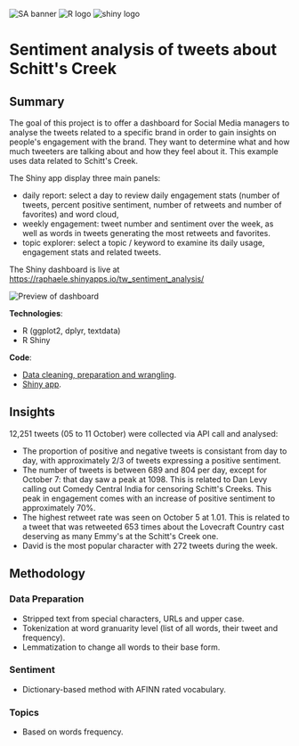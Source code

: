 
![SA banner](https://github.com/raphaele42/sentiment_a/blob/master/Sentiment.png "Sentiment analysis") ![R logo](https://github.com/raphaele42/sentiment_shiny/blob/main/R.jpeg "R logo") ![shiny logo](https://github.com/raphaele42/sentiment_shiny/blob/main/shiny.png "shiny logo")

# Sentiment analysis of tweets about Schitt's Creek

## Summary
The goal of this project is to offer a dashboard for Social Media managers to analyse the tweets related to a specific brand in order to gain insights on people's engagement with the brand. They want to determine what and how much tweeters are talking about and how they feel about it. This example uses data related to Schitt's Creek.

The Shiny app display three main panels: 
- daily report: select a day to review daily engagement stats (number of tweets, percent positive sentiment, number of retweets and number of favorites) and word cloud,
- weekly engagement: tweet number and sentiment over the week, as well as words in tweets generating the most retweets and favorites.
- topic explorer: select a topic / keyword to examine its daily usage, engagement stats and related tweets.

The Shiny dashboard is live at https://raphaele.shinyapps.io/tw_sentiment_analysis/

![Preview of dashboard](https://github.com/raphaele42/sentiment_shiny/blob/main/sentiment_sh_preview.png "Preview")

**Technologies**: 
- R (ggplot2, dplyr, textdata)
- R Shiny

**Code**:
- [Data cleaning, preparation and wrangling](https://github.com/raphaele42/sentiment_shiny/blob/main/data_prep.R).
- [Shiny app](https://github.com/raphaele42/sentiment_shiny/blob/main/app.R).

## Insights

12,251 tweets (05 to 11 October) were collected via API call and analysed:

- The proportion of positive and negative tweets is consistant from day to day, with approximately 2/3 of tweets expressing a positive sentiment.
- The number of tweets is between 689 and 804 per day, except for October 7: that day saw a peak at 1098. This is related to Dan Levy calling out Comedy Central India for censoring Schitt's Creeks. This peak in engagement comes with an increase of positive sentiment to approximately 70%.
- The highest retweet rate was seen on October 5 at 1.01. This is related to a tweet that was retweeted 653 times about the Lovecraft Country cast deserving as many Emmy's at the Schitt's Creek one.
- David is the most popular character with 272 tweets during the week. 

## Methodology

### Data Preparation

- Stripped text from special characters, URLs and upper case.
- Tokenization at word granuarity level (list of all words, their tweet and frequency).
- Lemmatization to change all words to their base form.


### Sentiment

- Dictionary-based method with AFINN rated vocabulary.

### Topics

- Based on words frequency.







